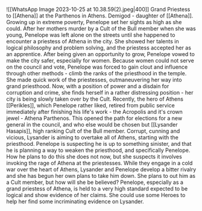 ![[WhatsApp Image 2023-10-25 at 10.38.59(2).jpeg|400]]
Grand Priestess to [[Athena]] at the Parthenos in Athens.
Demigod - daughter of [[Athena]].
Growing up in extreme poverty, Penelope set her sights as high as she could.
After her mothers murder by a Cult of the Bull member when she was young, Penelope was left alone on the streets until she happened to encounter a priestess of Athena in the city. She showed her talents in logical philosophy and problem solving, and the priestess accepted her as an apprentice.
After being given an opportunity to grow, Penelope vowed to make the city safer, especially for women.
Because women could not serve on the council and vote, Penelope was forced to gain clout and influence through other methods - climb the ranks of the priesthood in the temple.
She made quick work of the priestesses, outmaneuvering her way into grand priesthood.
Now, with a position of power and a disdain for corruption and crime, she finds herself in a rather distressing position - her city is being slowly taken over by the Cult.
Recently, the hero of Athens [[Perikles]], which Penelope rather liked, retired from public service immediately after finishing his life's work - the Acropolis and it's crown jewel - Athena Parthenos.
This opened the path for elections for a new general in the council, and who else would be chosen but [[Lysander Hasapis]], high ranking Cult of the Bull member.
Corrupt, cunning and vicious, Lysander is aiming to overtake all of Athens, starting with the priesthood.
Penelope is suspecting he is up to something sinister, and that he is planning a way to weaken the priesthood, and specifically Penelope.
How he plans to do this she does not now, but she suspects it involves invoking the rage of Athena at the priestesses.
While they engage in a cold war over the heart of Athens, Lysander and Penelope develop a bitter rivalry and she has begun her own plans to take him down.
She plans to out him as a Cult member, but how will she be believed?
Penelope, especially as a grand priestess of Athena, is held to a very high standard expected to be logical and show evidence of her claims.
She could use some Heroes to help her find some incriminating evidence on Lysander.
